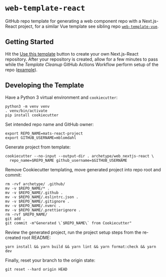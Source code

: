 # `web-template-react`

GitHub repo template for generating a web component repo with a Next.js-React project,
for a similar Vue template see sibling repo [`web-template-vue`](https://github.com/mkdevops-se/web-template-vue).

## Getting Started

Hit the [Use this template](https://github.com/mkdevops-se/web-template-react/generate) button
to create your own Next.js-React repository. After your repository is created, allow for a few minutes
to pass while the _Template Cleanup_ GitHub Actions Workflow perform setup of the repo
([example](https://github.com/mblomdahl/mats-2nd-react-app/actions/runs/3259991895/jobs/5353222936)).

## Developing the Template

Have a Python 3 virtual environment and `cookiecutter`:

    python3 -m venv venv
    . venv/bin/activate
    pip install cookiecutter

Set intended repo name and GitHub owner:

    export REPO_NAME=mats-react-project
    export GITHUB_USERNAME=mblomdahl

Generate project from template:

    cookiecutter --no-input --output-dir . archetype/web_nextjs-react \
      repo_name=$REPO_NAME github_username=$GITHUB_USERNAME

Remove Cookiecutter templating, move generated project into repo root and commit:

    rm -rvf archetype/ .github/
    mv -v $REPO_NAME/* .
    mv -v $REPO_NAME/.github .
    mv -v $REPO_NAME/.eslintrc.json .
    mv -v $REPO_NAME/.gitignore .
    mv -v $REPO_NAME/.nvmrc .
    mv -v $REPO_NAME/.prettierignore .
    rm -rvf $REPO_NAME/
    git add .
    git commit -m"Generated \`$REPO_NAME\` from Cookiecutter"

Review the generated project, run the project setup steps from the re-created root README:

    yarn install && yarn build && yarn lint && yarn format:check && yarn dev

Finally, reset your branch to the origin state:

    git reset --hard origin HEAD
